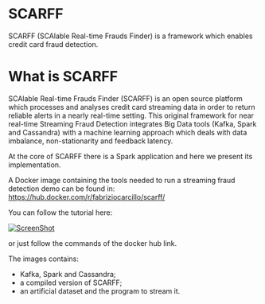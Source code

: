 # SCARFF
SCARFF (SCAlable Real-time Frauds Finder) is a framework which enables credit card fraud detection.

# What is SCARFF
SCAlable Real-time Frauds Finder (SCARFF) is an open source platform which processes and analyses credit card streaming data in order to return reliable alerts in a nearly real-time setting. This original framework for near real-time Streaming Fraud Detection integrates Big Data tools (Kafka, Spark and Cassandra) with a machine learning approach which deals with data imbalance, non-stationarity and feedback latency.

At the core of SCARFF there is a Spark application and here we present its implementation.

A Docker image containing the tools needed to run a streaming fraud detection demo can be found in:
https://hub.docker.com/r/fabriziocarcillo/scarff/

You can follow the tutorial here:

[![ScreenShot](http://img.youtube.com/vi/GaG9J5MvfD0/0.jpg)](https://www.youtube.com/embed/GaG9J5MvfD0")

or just follow the commands of the docker hub link.

The images contains:
  * Kafka, Spark and Cassandra;
  * a compiled version of SCARFF;
  * an artificial dataset and the program to stream it.
